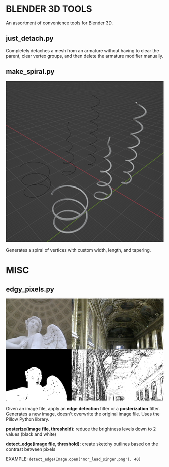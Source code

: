 # BLENDER 3D TOOLS

An assortment of convenience tools for Blender 3D.

## just_detach.py

Completely detaches a mesh from an armature without having to clear the parent, clear vertex groups, and then delete the armature modifier manually.

## make_spiral.py

![](spiral_examples.png)

Generates a spiral of vertices with custom width, length, and tapering.


# MISC

## edgy_pixels.py
![](edgypixels.png)

Given an image file, apply an **edge detection** filter or a **posterization** filter. 
Generates a new image, doesn't overwrite the original image file.
Uses the Pillow Python library.

**posterize(image file, threshold)**: reduce the brightness levels down to 2 values (black and white)

**detect_edge(image file, threshold)**: create sketchy outlines based on the contrast between pixels

EXAMPLE: `detect_edge(Image.open('mcr_lead_singer.png'), 40)`


